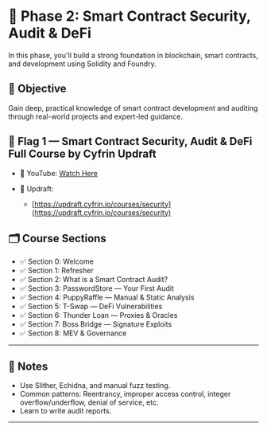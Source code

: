 # 🧪 Phase 2: Smart Contract Security, Audit & DeFi

In this phase, you'll build a strong foundation in blockchain, smart contracts, and development using Solidity and Foundry.

## 🎯 Objective

Gain deep, practical knowledge of smart contract development and auditing through real-world projects and expert-led guidance.

## 🚩 Flag 1 — Smart Contract Security, Audit & DeFi Full Course by Cyfrin Updraft

* 🔗 YouTube: [Watch Here](https://www.youtube.com/watch?v=pUWmJ86X_do)
* 🔗 Updraft:

  * [https://updraft.cyfrin.io/courses/security](https://updraft.cyfrin.io/courses/security)

## 🗂 Course Sections

* ✅ Section 0: Welcome
* ✅ Section 1: Refresher
* ✅ Section 2: What is a Smart Contract Audit?
* ✅ Section 3: PasswordStore — Your First Audit
* ✅ Section 4: PuppyRaffle — Manual & Static Analysis
* ✅ Section 5: T-Swap — DeFi Vulnerabilities
* ✅ Section 6: Thunder Loan — Proxies & Oracles
* ✅ Section 7: Boss Bridge — Signature Exploits
* ✅ Section 8: MEV & Governance

---

## 📂 Notes

* Use Slither, Echidna, and manual fuzz testing.
* Common patterns: Reentrancy, improper access control, integer overflow/underflow, denial of service, etc.
* Learn to write audit reports.

---
